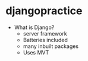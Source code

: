 # djangopractice

- What is Django?
  - server framework
  - Batteries included
  - many inbuilt packages
  - Uses MVT
  
